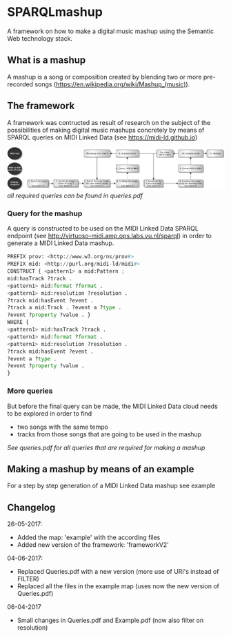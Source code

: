 # SPARQLmashup

A framework on how to make a digital music mashup using the Semantic Web technology stack.

## What is a mashup
A mashup is a song or composition created by blending two or more pre-recorded songs (https://en.wikipedia.org/wiki/Mashup_(music)).

## The framework
A framework was contructed as result of research on the subject of the possibilities of making digital music mashups concretely by means of SPARQL queries on MIDI Linked Data (see https://midi-ld.github.io)


![alt text](https://github.com/rickmeerwaldt/SPARQLmashup/blob/master/Framework.png)
<i>all required queries can be found in queries.pdf</i>

### Query for the mashup
A query is constructed to be used on the MIDI Linked Data SPARQL endpoint (see http://virtuoso-midi.amp.ops.labs.vu.nl/sparql) in order to generate a MIDI Linked Data mashup. 

```python
PREFIX prov: <http://www.w3.org/ns/prov#> 
PREFIX mid: <http://purl.org/midi-ld/midi#>
CONSTRUCT { <pattern1> a mid:Pattern ; 
mid:hasTrack ?track .
<pattern1> mid:format ?format . 
<pattern1> mid:resolution ?resolution . 
?track mid:hasEvent ?event .
?track a mid:Track . ?event a ?type .
?event ?property ?value . }
WHERE {
<pattern1> mid:hasTrack ?track . 
<pattern1> mid:format ?format . 
<pattern1> mid:resolution ?resolution . 
?track mid:hasEvent ?event .
?event a ?type .
?event ?property ?value .
}
```


### More queries
But before the final query can be made, the MIDI Linked Data cloud needs to be explored in order to find
- two songs with the same tempo
- tracks from those songs that are going to be used in the mashup

<i>See queries.pdf for all queries that are required for making a mashup</i> 

## Making a mashup by means of an example
For a step by step generation of a MIDI Linked Data mashup see example

## Changelog

26-05-2017:
- Added the map: 'example' with the according files
- Added new version of the framework: 'frameworkV2'

04-06-2017:
- Replaced Queries.pdf with a new version (more use of URI's instead of FILTER)
- Replaced all the files in the example map (uses now the new version of Queries.pdf)

06-04-2017
- Small changes in Queries.pdf and Example.pdf (now also filter on resolution)



